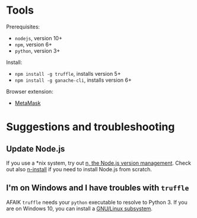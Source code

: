 # Tools

Prerequisites:
- `nodejs`, version 10+
- `npm`, version 6+
- `python`, version 3+

Install:
- `npm install -g truffle`, installs version 5+
- `npm install -g ganache-cli`, installs version 6+

Browser extension:
- [MetaMask](https://metamask.io/)


# Suggestions and troubleshooting

## Update Node.js
If you use a *nix system, try out [n, the Node.js version management](https://github.com/tj/n). Check out also [n-install](https://github.com/mklement0/n-install) if you need to install Node.js from scratch.

## I'm on Windows and I have troubles with `truffle`
AFAIK `truffle` needs your `python` executable to resolve to Python 3. If you are on Windows 10, you can install a [GNU/Linux subsystem](https://docs.microsoft.com/en-us/windows/wsl/install-win10).
